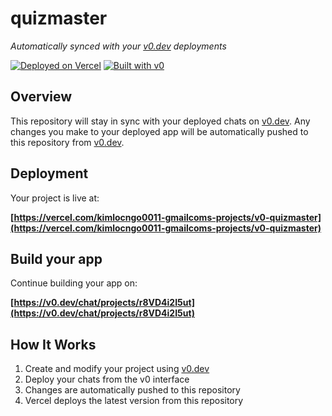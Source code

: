 # quizmaster

*Automatically synced with your [v0.dev](https://v0.dev) deployments*

[![Deployed on Vercel](https://img.shields.io/badge/Deployed%20on-Vercel-black?style=for-the-badge&logo=vercel)](https://vercel.com/kimlocngo0011-gmailcoms-projects/v0-quizmaster)
[![Built with v0](https://img.shields.io/badge/Built%20with-v0.dev-black?style=for-the-badge)](https://v0.dev/chat/projects/r8VD4i2I5ut)

## Overview

This repository will stay in sync with your deployed chats on [v0.dev](https://v0.dev).
Any changes you make to your deployed app will be automatically pushed to this repository from [v0.dev](https://v0.dev).

## Deployment

Your project is live at:

**[https://vercel.com/kimlocngo0011-gmailcoms-projects/v0-quizmaster](https://vercel.com/kimlocngo0011-gmailcoms-projects/v0-quizmaster)**

## Build your app

Continue building your app on:

**[https://v0.dev/chat/projects/r8VD4i2I5ut](https://v0.dev/chat/projects/r8VD4i2I5ut)**

## How It Works

1. Create and modify your project using [v0.dev](https://v0.dev)
2. Deploy your chats from the v0 interface
3. Changes are automatically pushed to this repository
4. Vercel deploys the latest version from this repository